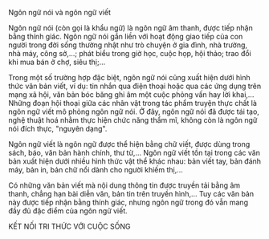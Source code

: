 Ngôn ngữ nói và ngôn ngữ viết

Ngôn ngữ nói (còn gọi là khẩu ngữ) là ngôn ngữ âm thanh, được tiếp nhận bằng thính giác. Ngôn ngữ nói gắn liền với hoạt động giao tiếp của con người trong đời sống thường nhật như trò chuyện ở gia đình, nhà trường, nhà máy, công sở,...; phát biểu trong giờ học, cuộc họp, hội thảo; trao đổi khi mua bán ở chợ, siêu thị;...

Trong một số trường hợp đặc biệt, ngôn ngữ nói cũng xuất hiện dưới hình thức văn bản viết, ví dụ: tin nhắn qua điện thoại hoặc qua các ứng dụng trên mạng xã hội, văn bản bóc băng ghi âm một cuộc phỏng vấn hay lời khai,... Những đoạn hội thoại giữa các nhân vật trong tác phẩm truyện thực chất là ngôn ngữ viết mô phỏng ngôn ngữ nói. Ở đây, ngôn ngữ nói đã được tái tạo, nghệ thuật hoá nhằm thực hiện chức năng thẩm mĩ, không còn là ngôn ngữ nói đích thực, "nguyên dạng".

Ngôn ngữ viết là ngôn ngữ được thể hiện bằng chữ viết, được dùng trong sách, báo, văn bản hành chính, thư từ,... Ngôn ngữ viết tồn tại trong các văn bản xuất hiện dưới nhiều hình thức vật thể khác nhau: bản viết tay, bản đánh máy, bản in, bản chữ nổi dành cho người khiếm thị,...

Có những văn bản viết mà nội dung thông tin được truyền tải bằng âm thanh, chẳng hạn bài diễn văn, bản tin trên truyền hình,... Tuy các văn bản này được tiếp nhận bằng thính giác, nhưng ngôn ngữ trong đó vẫn mang đầy đủ đặc điểm của ngôn ngữ viết.

KẾT NỐI TRI THỨC VỚI CUỘC SỐNG